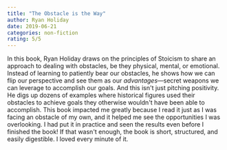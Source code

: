 ```yaml
---
title: "The Obstacle is the Way"
author: Ryan Holiday
date: 2019-06-21
categories: non-fiction
rating: 5/5
---
```


In this book, Ryan Holiday draws on the principles of Stoicism to share an approach to dealing with obstacles, be they physical, mental, or emotional. Instead of learning to patiently bear our obstacles, he shows how we can flip our perspective and see them as our *advantages*—secret weapons we can leverage to accomplish our goals. And this isn't just pitching positivity. He digs up dozens of examples where historical figures used their obstacles to achieve goals they otherwise wouldn't have been able to accomplish. This book impacted me greatly because I read it just as I was facing an obstacle of my own, and it helped me see the opportunities I was overlooking. I had put it in practice and seen the results even before I finished the book! If that wasn't enough, the book is short, structured, and easily digestible. I loved every minute of it.
